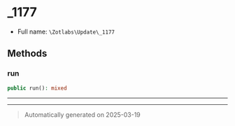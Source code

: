 
# _1177





* Full name: `\Zotlabs\Update\_1177`




## Methods


### run



```php
public run(): mixed
```












***


***
> Automatically generated on 2025-03-19
